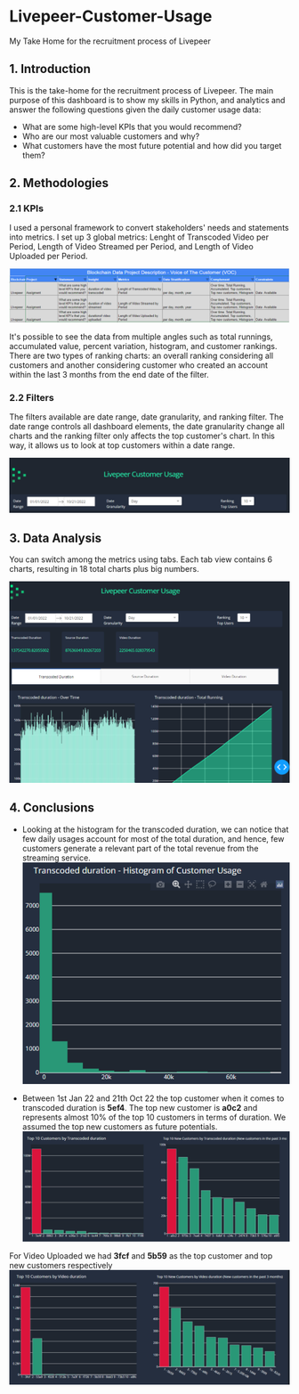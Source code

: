 # Livepeer-Customer-Usage
 My Take Home for the recruitment process of Livepeer

## 1. Introduction

This is the take-home for the recruitment process of Livepeer. The main purpose of this dashboard is to show my skills in Python, and analytics and answer the following questions 
given the daily customer usage data:

* What are some high-level KPIs that you would recommend?
* Who are our most valuable customers and why?
* What customers have the most future potential and how did you target them?

## 2. Methodologies

### 2.1 KPIs

I used a personal framework to convert stakeholders' needs and statements into metrics. I set up 3  global metrics: Lenght of Transcoded Video per Period,  Length of Video Streamed per Period, and Length of Video Uploaded per Period.

![screenshot](screenshots/voc.png)

It's possible to see the data from multiple angles such as total runnings, accumulated value, percent variation, histogram, and customer rankings.
There are two types of ranking charts: an overall ranking considering all customers and another considering customer who created an account within the last 3 months from the end date of the filter. 

### 2.2 Filters

The filters available are date range, date granularity, and ranking filter. The date range controls all dashboard elements, the date granularity change all charts and the ranking filter only affects the top customer's chart. In this way, it allows us to look at top customers within a date range.	

![screenshot](screenshots/filter.png)

## 3. Data Analysis

You can switch among the metrics using tabs. Each tab view contains 6 charts,  resulting in 18 total charts plus big numbers.

![screenshot](screenshots/dash_img.png)

## 4. Conclusions

* Looking at the histogram for the transcoded duration, we can notice that few daily usages account for most of the total duration, and hence, few customers generate a relevant part of the total revenue from the streaming service.
![screenshot](screenshots/hist.png)

* Between 1st Jan 22 and 21th Oct 22 the top customer when it comes to transcoded duration is **5ef4**. The top new customer is **a0c2** and represents almost 10% of the top 10 customers in terms of duration. We assumed the top new customers as future potentials.
![screenshot](screenshots/top_trans.png)

For Video Uploaded we had **3fcf** and **5b59** as the top customer and top new customers respectively
![screenshot](screenshots/top_video.png)

